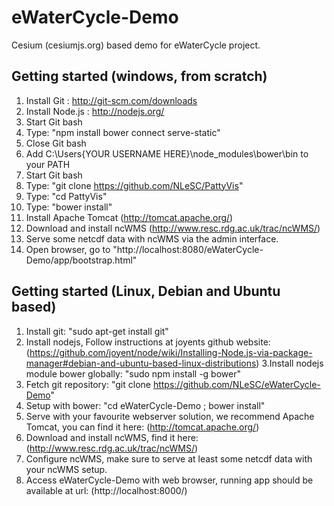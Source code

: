 eWaterCycle-Demo
================

Cesium (cesiumjs.org) based demo for eWaterCycle project.

Getting started (windows, from scratch)
---------------------------------------
1. Install Git : 	http://git-scm.com/downloads
2. Install Node.js : 	http://nodejs.org/
3. Start Git bash
4. Type: "npm install bower connect serve-static"
5. Close Git bash
6. Add C:\Users\{YOUR USERNAME HERE}\node_modules\bower\bin to your PATH
7. Start Git bash
8. Type: "git clone https://github.com/NLeSC/PattyVis"
9. Type: "cd PattyVis"
10. Type: "bower install"
11. Install Apache Tomcat (http://tomcat.apache.org/)
12. Download and install ncWMS (http://www.resc.rdg.ac.uk/trac/ncWMS/)
13. Serve some netcdf data with ncWMS via the admin interface.
13. Open browser, go to "http://localhost:8080/eWaterCycle-Demo/app/bootstrap.html"

Getting started (Linux, Debian and Ubuntu based)
-------------------------------------------------
1. Install git: "sudo apt-get install git"
2. Install nodejs, Follow instructions at joyents github website: (https://github.com/joyent/node/wiki/Installing-Node.js-via-package-manager#debian-and-ubuntu-based-linux-distributions)
3.Install nodejs module bower globally: "sudo npm install -g bower"
4. Fetch git repository: "git clone https://github.com/NLeSC/eWaterCycle-Demo"
5. Setup with bower: "cd eWaterCycle-Demo ; bower install"
6. Serve with your favourite webserver solution, we recommend Apache Tomcat, you can find it here: (http://tomcat.apache.org/)
7. Download and install ncWMS, find it here: (http://www.resc.rdg.ac.uk/trac/ncWMS/)
8. Configure ncWMS, make sure to serve at least some netcdf data with your ncWMS setup.
9. Access eWaterCycle-Demo with web browser, running app should be available at url: (http://localhost:8000/)
